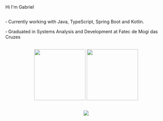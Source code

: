 <div>
    Hi I'm Gabriel
</div>

##

<div>
  <p>▫️ Currently working with Java, TypeScript, Spring Boot and Kotlin.</p>
  <p>▫️ Graduated in Systems Analysis and Development at Fatec de Mogi das Cruzes</p>
</div>

##

<div align="center">
  <img height="160em" src="https://github-readme-stats.vercel.app/api?username=gabrielAlvees&show_icons=true&icon_color=c9d1d9&theme=dark&include_all_commits=true&count_private=true"/>
  <img height="160em" src="https://github-readme-stats.vercel.app/api/top-langs/?username=gabrielAlvees&layout=compact&langs_count=7&theme=dark"/>
    
##

<div align="center">
    <img src="https://skillicons.dev/icons?i=idea,ts,docker,dotnet,java,spring,kotlin,react,nodejs,postgres&perline=5" />
</div>

